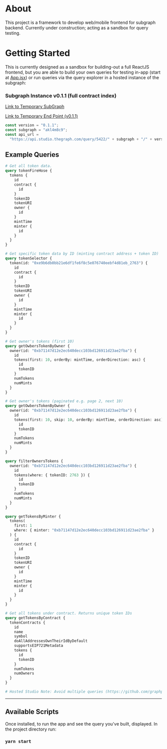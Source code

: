 # About

This project is a framework to develop web/mobile frontend for subgraph backend. Currently under construction; acting as a sandbox for query testing.

# Getting Started

This is currently designed as a sandbox for building-out a full ReactJS frontend, but you are able to build your own queries for testing in-app (start at [App.jsx](src/App.jsx)) or run queries via the query explorer in a hosted instance of the subgraph:

### Subgraph Instance v0.1.1 (full contract index)

[Link to Temporary SubGraph](https://thegraph.com/studio/subgraph/akl4m8c9/)

[Link to Temporary End Point (v0.1.1)](https://api.studio.thegraph.com/query/5422/akl4m8c9/0.1.0)

```javascript
const version = "0.1.1";
const subgraph = "akl4m8c9";
const api_url =
  "https://api.studio.thegraph.com/query/5422/" + subgraph + "/" + version; // <-- ENTER YOUR SUBGRAPH NODE URL HERE
```

## Example Queries

```graphql
# Get all token data.
query tokenFireHose {
  tokens {
    id
    contract {
      id
    }
    tokenID
    tokenURI
    owner {
      id
    }
    mintTime
    minter {
      id
    }
  }
}

# Get specific token data by ID (minting contract address + token ID)
query tokenSelector {
  token(id: "0xe9b6db0bb21e6df1fe6f8c5e076740eebf4d81eb_2763") {
    id
    contract {
      id
    }
    tokenID
    tokenURI
    owner {
      id
    }
    mintTime
    minter {
      id
    }
  }
}

# Get owner's tokens (first 10)
query getOwbersTokenByOwner {
  owner(id: "0xb71147d12e2ec640decc103bd126911d23ae2fba") {
    id
    tokens(first: 10, orderBy: mintTime, orderDirection: asc) {
      id
      tokenID
    }
    numTokens
    numMints
  }
}

# Get owner's tokens (paginated e.g. page 2, next 10)
query getOwbersTokenByOwner {
  owner(id: "0xb71147d12e2ec640decc103bd126911d23ae2fba") {
    id
    tokens(first: 10, skip: 10, orderBy: mintTime, orderDirection: asc) {
      id
      tokenID
    }
    numTokens
    numMints
  }
}

query filterOwnersTokens {
  owner(id: "0xb71147d12e2ec640decc103bd126911d23ae2fba") {
    id
    tokens(where: { tokenID: 2763 }) {
      id
      tokenID
    }
    numTokens
    numMints
  }
}

query getTokensByMinter {
  tokens(
    first: 1
    where: { minter: "0xb71147d12e2ec640decc103bd126911d23ae2fba" }
  ) {
    id
    contract {
      id
    }
    tokenID
    tokenURI
    owner {
      id
    }
    mintTime
    minter {
      id
    }
  }
}

# Get all tokens under contract. Returns unique token IDs
query getTokensByContract {
  tokenContracts {
    id
    name
    symbol
    doAllAddressesOwnTheirIdByDefault
    supportsEIP721Metadata
    tokens {
      id
      tokenID
    }
    numTokens
    numOwners
  }
}

# Hosted Studio Note: Avoid multiple queries (https://github.com/graphprotocol/graph-node/issues/934)
```

---

## Available Scripts

Once installed, to run the app and see the query you've built, displayed. In the project directory run:

### `yarn start`
